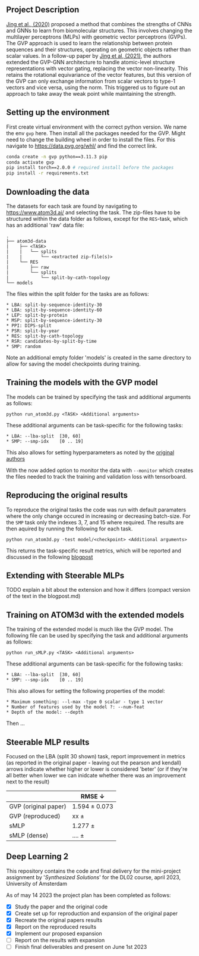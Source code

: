 ## Project Description
[Jing et al., (2020)](https://arxiv.org/abs/2009.01411) proposed a method that combines the strengths of CNNs and GNNs to learn from biomolecular structures. This involves changing the multilayer perceptrons (MLPs) with geometric vector perceptrons (GVPs). The GVP approach is used to learn the relationship between protein sequences and their structures, operating on geometric objects rather than scalar values. In a follow-up paper by [Jing et al, (2021)](https://arxiv.org/abs/2106.03843), the authors extended the GVP-GNN architecture to handle atomic-level structure representations with vector gating, replacing the vector non-linearity. This retains the rotational equivariance of the vector features, but this version of the GVP can only exchange information from scalar vectors to type-1 vectors and vice versa, using the norm. This triggered us to figure out an approach to take away the weak point while maintaining the strength. 

## Setting up the environment
First create virtual environment with the correct python version. We name the env `gvp` here. Then install all the packages needed for the GVP.
Might need to change the building wheel in order to install the files. For this navigate to https://data.pyg.org/whl/ and find the correct link.
```bash
conda create -n gvp python==3.11.3 pip
conda activate gvp
pip install torch==2.0.0 # required install before the packages
pip install -r requirements.txt
```

## Downloading the data
The datasets for each task are found by navigating to <https://www.atom3d.ai/> and selecting the task. The zip-files have to be structured within the data folder as follows, except for the `RES`-task, which has an additional 'raw' data file:
```
.
├── atom3d-data
|    ├── <TASK>
|    |   └── splits
|    |       └── <extracted zip-file(s)>
|    └── RES
|        ├── raw
|        └── splits
|            └── split-by-cath-topology
└── models
```
The files within the split folder for the tasks are as follows:
```
* LBA: split-by-sequence-identity-30
* LBA: split-by-sequence-identity-60
* LEP: split-by-protein 
* MSP: split-by-sequence-identity-30
* PPI: DIPS-split
* PSR: split-by-year
* RES: split-by-cath-topology
* RSR: candidates-by-split-by-time
* SMP: random
```
Note an additional empty folder 'models' is created in the same directory to allow for saving the model checkpoints during training.

## Training the models with the GVP model
The models can be trained by specifying the task and additional arguments as follows:
```
python run_atom3d.py <TASK> <Additional arguments>
```
These additional arguments can be task-specific for the following tasks:
```
* LBA: --lba-split  [30, 60]
* SMP: --smp-idx    [0 .. 19]
```
This also allows for setting hyperparameters as noted by the [original authors](https://github.com/drorlab/gvp-pytorch#training--testing-1)

With the now added option to monitor the data with `--monitor` which creates the files needed to track the training and validation loss with tensorboard.

## Reproducing the original results
To reproduce the original tasks the code was run with default paramaters where the only change occured in increasing or decreasing batch-size. For the `SMP` task only the indexes 3, 7, and 15 where required. The results are then aquired by running the following for each task.

```
python run_atom3d.py -test model/<checkpoint> <Additional arguments>
```

This returns the task-specific result metrics, which will be reported and discussed in the following  [blogpost](https://github.com/12626538/DL02/blob/main/BLOGPOST.md)

## Extending with Steerable MLPs
TODO explain a bit about the extension and how it differs (compact version of the text in the blogpost.md)

## Training on ATOM3d with the extended models
The training of the extended model is much like the GVP model. The following file can be used by specifying the task and additional arguments as follows:
```
python run_sMLP.py <TASK> <Additional arguments>
```
These additional arguments can be task-specific for the following tasks:
```
* LBA: --lba-split  [30, 60]
* SMP: --smp-idx    [0 .. 19]
```
This also allows for setting the following properties of the model:
```
* Maximum something: --l-max -type 0 scalar - type 1 vector 
* Number of features used by the model ?: --num-feat
* Depth of the model: --depth
```
Then ...

## Steerable MLP results
Focused on the LBA (split 30 shown) task, report improvement in metrics (as reported in the original paper - leaving out the pearson and kendall) arrows indicate whether higher or lower is considered 'beter' (or if they're all better when lower we can inidcate whether there was an improvement next to the result)

|                       | RMSE &#8595;  |
| -------------         | ------------- |
| GVP (original paper)  | 1.594 &#177; 0.073   | 
| GVP (reproduced)      | xx  &#177;        |
| sMLP                  | 1.277 &#177;         |
| sMLP (dense)          | ....   &#177;        |

<!-- down &#8595; ->
<!-- up &#8593; -->

<!-- GVP reproduction RSME different runs op LBA split=30
    - run 1 : 1.577064037322998 
    - run 2 : 1.616431474685669
    - run 3 : 1.6020700931549072 -->

<!-- GVP reproduction RSME different runs op LBA split=60
    - run 1 : 1.5962501764297485 
    - run 2 : 1.6832526922225952
    - run 3 : 1.6436277627944946 -->

## Deep Learning 2
This repository contains the code and final delivery for the mini-project assignment by '*Synthesized Solutions*' for the DL02 course, april 2023, University of Amsterdam

As of may 14 2023 the project plan has been completed as follows:
- [x] Study the paper and the original code
- [x] Create set up for reproduction and expansion of the original paper
- [x] Recreate the original papers results
- [x] Report on the reproduced results
- [x] Implement our proposed expansion 
- [ ] Report on the results with expansion
- [ ] Finish final deliverables and present on June 1st 2023